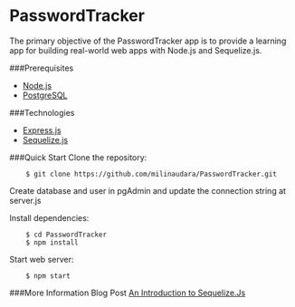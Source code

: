 PasswordTracker
===============

The primary objective of the PasswordTracker app is to provide a learning app for building real-world web apps with Node.js and Sequelize.js.

###Prerequisites
 * [Node.js](http://nodejs.org/)
 * [PostgreSQL](http://www.enterprisedb.com/products-services-training/pgdownload#windows)

###Technologies
 * [Express.js](http://expressjs.com/)
 * [Sequelize.js](http://sequelizejs.com/)

###Quick Start
Clone the repository:

		$ git clone https://github.com/milinaudara/PasswordTracker.git

Create database and user in pgAdmin and update the connection string at server.js

Install dependencies:

		$ cd PasswordTracker
		$ npm install

Start web server:

		$ npm start

###More Information
 Blog Post [An Introduction to Sequelize.Js](http://milinaudara.wordpress.com/2014/05/24/an-introduction-to-sequelize-js/)